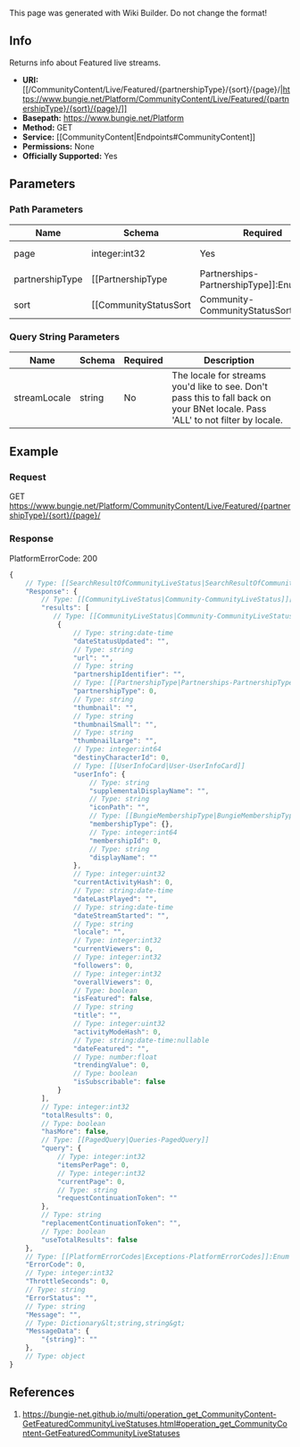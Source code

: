 <span class="wiki-builder">This page was generated with Wiki Builder. Do not change the format!</span>

## Info
Returns info about Featured live streams.

* **URI:** [[/CommunityContent/Live/Featured/{partnershipType}/{sort}/{page}/|https://www.bungie.net/Platform/CommunityContent/Live/Featured/{partnershipType}/{sort}/{page}/]]
* **Basepath:** https://www.bungie.net/Platform
* **Method:** GET
* **Service:** [[CommunityContent|Endpoints#CommunityContent]]
* **Permissions:** None
* **Officially Supported:** Yes

## Parameters
### Path Parameters
Name | Schema | Required | Description
---- | ------ | -------- | -----------
page | integer:int32 | Yes | Zero based page.
partnershipType | [[PartnershipType|Partnerships-PartnershipType]]:Enum | Yes | The type of partnership for which the status should be returned.
sort | [[CommunityStatusSort|Community-CommunityStatusSort]]:Enum | Yes | The sort mode.

### Query String Parameters
Name | Schema | Required | Description
---- | ------ | -------- | -----------
streamLocale | string | No | The locale for streams you'd like to see. Don't pass this to fall back on your BNet locale. Pass 'ALL' to not filter by locale.

## Example
### Request
GET https://www.bungie.net/Platform/CommunityContent/Live/Featured/{partnershipType}/{sort}/{page}/

### Response
PlatformErrorCode: 200
```javascript
{
    // Type: [[SearchResultOfCommunityLiveStatus|SearchResultOfCommunityLiveStatus]]
    "Response": {
        // Type: [[CommunityLiveStatus|Community-CommunityLiveStatus]][]
        "results": [
           // Type: [[CommunityLiveStatus|Community-CommunityLiveStatus]]
            {
                // Type: string:date-time
                "dateStatusUpdated": "",
                // Type: string
                "url": "",
                // Type: string
                "partnershipIdentifier": "",
                // Type: [[PartnershipType|Partnerships-PartnershipType]]:Enum
                "partnershipType": 0,
                // Type: string
                "thumbnail": "",
                // Type: string
                "thumbnailSmall": "",
                // Type: string
                "thumbnailLarge": "",
                // Type: integer:int64
                "destinyCharacterId": 0,
                // Type: [[UserInfoCard|User-UserInfoCard]]
                "userInfo": {
                    // Type: string
                    "supplementalDisplayName": "",
                    // Type: string
                    "iconPath": "",
                    // Type: [[BungieMembershipType|BungieMembershipType]]:Enum
                    "membershipType": {},
                    // Type: integer:int64
                    "membershipId": 0,
                    // Type: string
                    "displayName": ""
                },
                // Type: integer:uint32
                "currentActivityHash": 0,
                // Type: string:date-time
                "dateLastPlayed": "",
                // Type: string:date-time
                "dateStreamStarted": "",
                // Type: string
                "locale": "",
                // Type: integer:int32
                "currentViewers": 0,
                // Type: integer:int32
                "followers": 0,
                // Type: integer:int32
                "overallViewers": 0,
                // Type: boolean
                "isFeatured": false,
                // Type: string
                "title": "",
                // Type: integer:uint32
                "activityModeHash": 0,
                // Type: string:date-time:nullable
                "dateFeatured": "",
                // Type: number:float
                "trendingValue": 0,
                // Type: boolean
                "isSubscribable": false
            }
        ],
        // Type: integer:int32
        "totalResults": 0,
        // Type: boolean
        "hasMore": false,
        // Type: [[PagedQuery|Queries-PagedQuery]]
        "query": {
            // Type: integer:int32
            "itemsPerPage": 0,
            // Type: integer:int32
            "currentPage": 0,
            // Type: string
            "requestContinuationToken": ""
        },
        // Type: string
        "replacementContinuationToken": "",
        // Type: boolean
        "useTotalResults": false
    },
    // Type: [[PlatformErrorCodes|Exceptions-PlatformErrorCodes]]:Enum
    "ErrorCode": 0,
    // Type: integer:int32
    "ThrottleSeconds": 0,
    // Type: string
    "ErrorStatus": "",
    // Type: string
    "Message": "",
    // Type: Dictionary&lt;string,string&gt;
    "MessageData": {
        "{string}": ""
    },
    // Type: object
}

```

## References
1. https://bungie-net.github.io/multi/operation_get_CommunityContent-GetFeaturedCommunityLiveStatuses.html#operation_get_CommunityContent-GetFeaturedCommunityLiveStatuses
